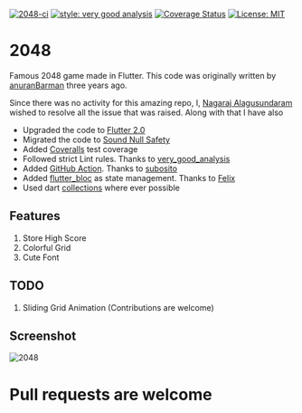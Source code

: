 [![2048-ci](https://github.com/NaagAlgates/2048/actions/workflows/main.yml/badge.svg)](https://github.com/NaagAlgates/2048/actions/workflows/main.yml)
[![style: very good analysis](https://img.shields.io/badge/style-very_good_analysis-B22C89.svg)](https://pub.dev/packages/very_good_analysis)
[![Coverage Status](https://coveralls.io/repos/github/NaagAlgates/2048/badge.svg?branch=master)](https://coveralls.io/github/NaagAlgates/2048?branch=master)
[![License: MIT](https://img.shields.io/badge/License-MIT-blue.svg)](https://opensource.org/licenses/MIT)



# 2048

Famous 2048 game made in Flutter. This code was originally written by [anuranBarman](https://github.com/anuranBarman/2048) three years ago.

Since there was no activity for this amazing repo, I, [Nagaraj Alagusundaram](https://www.nagaraj.com.au) wished to resolve all the issue that was raised. Along with that I have also

* Upgraded the code to [Flutter 2.0](https://dart.dev/dart-2)
* Migrated the code to [Sound Null Safety](https://dart.dev/null-safety/migration-guide)
* Added [Coveralls](https://coveralls.io/) test coverage
* Followed strict Lint rules. Thanks to [very_good_analysis](https://github.com/VeryGoodOpenSource/very_good_analysis/blob/main/README.md)
* Added [GitHub Action](https://github.com/features/actions). Thanks to [subosito](https://github.com/subosito/flutter-action)
* Added [flutter_bloc](https://github.com/felangel/bloc/tree/master/packages/flutter_bloc) as state management. Thanks to [Felix](https://github.com/felangel)
* Used dart [collections](https://pub.dev/packages/collection) where ever possible

## Features

1. Store High Score
2. Colorful Grid
3. Cute Font

## TODO

1. Sliding Grid Animation (Contributions are welcome)

## Screenshot

![2048](https://github.com/anuranBarman/2048/blob/master/2048.png "2048 Game")

# Pull requests are welcome